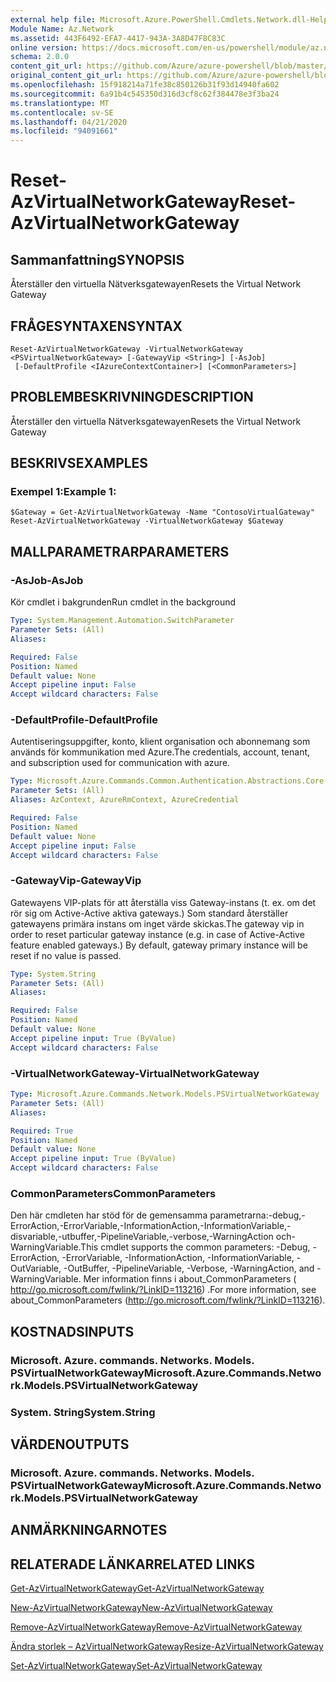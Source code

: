 ```yaml
---
external help file: Microsoft.Azure.PowerShell.Cmdlets.Network.dll-Help.xml
Module Name: Az.Network
ms.assetid: 443F6492-EFA7-4417-943A-3A8D47F8C83C
online version: https://docs.microsoft.com/en-us/powershell/module/az.network/reset-azvirtualnetworkgateway
schema: 2.0.0
content_git_url: https://github.com/Azure/azure-powershell/blob/master/src/Network/Network/help/Reset-AzVirtualNetworkGateway.md
original_content_git_url: https://github.com/Azure/azure-powershell/blob/master/src/Network/Network/help/Reset-AzVirtualNetworkGateway.md
ms.openlocfilehash: 15f918214a71fe38c850126b31f93d14940fa602
ms.sourcegitcommit: 6a91b4c545350d316d3cf8c62f384478e3f3ba24
ms.translationtype: MT
ms.contentlocale: sv-SE
ms.lasthandoff: 04/21/2020
ms.locfileid: "94091661"
---
```

# <span data-ttu-id="a4bd0-101">Reset-AzVirtualNetworkGateway</span><span class="sxs-lookup"><span data-stu-id="a4bd0-101">Reset-AzVirtualNetworkGateway</span></span>

## <span data-ttu-id="a4bd0-102">Sammanfattning</span><span class="sxs-lookup"><span data-stu-id="a4bd0-102">SYNOPSIS</span></span>
<span data-ttu-id="a4bd0-103">Återställer den virtuella Nätverksgatewayen</span><span class="sxs-lookup"><span data-stu-id="a4bd0-103">Resets the Virtual Network Gateway</span></span>

## <span data-ttu-id="a4bd0-104">FRÅGESYNTAXEN</span><span class="sxs-lookup"><span data-stu-id="a4bd0-104">SYNTAX</span></span>

```
Reset-AzVirtualNetworkGateway -VirtualNetworkGateway <PSVirtualNetworkGateway> [-GatewayVip <String>] [-AsJob]
 [-DefaultProfile <IAzureContextContainer>] [<CommonParameters>]
```

## <span data-ttu-id="a4bd0-105">PROBLEMBESKRIVNING</span><span class="sxs-lookup"><span data-stu-id="a4bd0-105">DESCRIPTION</span></span>
<span data-ttu-id="a4bd0-106">Återställer den virtuella Nätverksgatewayen</span><span class="sxs-lookup"><span data-stu-id="a4bd0-106">Resets the Virtual Network Gateway</span></span>

## <span data-ttu-id="a4bd0-107">BESKRIVS</span><span class="sxs-lookup"><span data-stu-id="a4bd0-107">EXAMPLES</span></span>

### <span data-ttu-id="a4bd0-108">Exempel 1:</span><span class="sxs-lookup"><span data-stu-id="a4bd0-108">Example 1:</span></span>
```
$Gateway = Get-AzVirtualNetworkGateway -Name "ContosoVirtualGateway"
Reset-AzVirtualNetworkGateway -VirtualNetworkGateway $Gateway
```

## <span data-ttu-id="a4bd0-109">MALLPARAMETRAR</span><span class="sxs-lookup"><span data-stu-id="a4bd0-109">PARAMETERS</span></span>

### <span data-ttu-id="a4bd0-110">-AsJob</span><span class="sxs-lookup"><span data-stu-id="a4bd0-110">-AsJob</span></span>
<span data-ttu-id="a4bd0-111">Kör cmdlet i bakgrunden</span><span class="sxs-lookup"><span data-stu-id="a4bd0-111">Run cmdlet in the background</span></span>

```yaml
Type: System.Management.Automation.SwitchParameter
Parameter Sets: (All)
Aliases:

Required: False
Position: Named
Default value: None
Accept pipeline input: False
Accept wildcard characters: False
```

### <span data-ttu-id="a4bd0-112">-DefaultProfile</span><span class="sxs-lookup"><span data-stu-id="a4bd0-112">-DefaultProfile</span></span>
<span data-ttu-id="a4bd0-113">Autentiseringsuppgifter, konto, klient organisation och abonnemang som används för kommunikation med Azure.</span><span class="sxs-lookup"><span data-stu-id="a4bd0-113">The credentials, account, tenant, and subscription used for communication with azure.</span></span>

```yaml
Type: Microsoft.Azure.Commands.Common.Authentication.Abstractions.Core.IAzureContextContainer
Parameter Sets: (All)
Aliases: AzContext, AzureRmContext, AzureCredential

Required: False
Position: Named
Default value: None
Accept pipeline input: False
Accept wildcard characters: False
```

### <span data-ttu-id="a4bd0-114">-GatewayVip</span><span class="sxs-lookup"><span data-stu-id="a4bd0-114">-GatewayVip</span></span>
<span data-ttu-id="a4bd0-115">Gatewayens VIP-plats för att återställa viss Gateway-instans (t. ex. om det rör sig om Active-Active aktiva gateways.) Som standard återställer gatewayens primära instans om inget värde skickas.</span><span class="sxs-lookup"><span data-stu-id="a4bd0-115">The gateway vip in order to reset particular gateway instance (e.g. in case of Active-Active feature enabled gateways.) By default, gateway primary instance will be reset if no value is passed.</span></span>

```yaml
Type: System.String
Parameter Sets: (All)
Aliases:

Required: False
Position: Named
Default value: None
Accept pipeline input: True (ByValue)
Accept wildcard characters: False
```

### <span data-ttu-id="a4bd0-116">-VirtualNetworkGateway</span><span class="sxs-lookup"><span data-stu-id="a4bd0-116">-VirtualNetworkGateway</span></span>
```yaml
Type: Microsoft.Azure.Commands.Network.Models.PSVirtualNetworkGateway
Parameter Sets: (All)
Aliases:

Required: True
Position: Named
Default value: None
Accept pipeline input: True (ByValue)
Accept wildcard characters: False
```

### <span data-ttu-id="a4bd0-117">CommonParameters</span><span class="sxs-lookup"><span data-stu-id="a4bd0-117">CommonParameters</span></span>
<span data-ttu-id="a4bd0-118">Den här cmdleten har stöd för de gemensamma parametrarna:-debug,-ErrorAction,-ErrorVariable,-InformationAction,-InformationVariable,-disvariable,-utbuffer,-PipelineVariable,-verbose,-WarningAction och-WarningVariable.</span><span class="sxs-lookup"><span data-stu-id="a4bd0-118">This cmdlet supports the common parameters: -Debug, -ErrorAction, -ErrorVariable, -InformationAction, -InformationVariable, -OutVariable, -OutBuffer, -PipelineVariable, -Verbose, -WarningAction, and -WarningVariable.</span></span> <span data-ttu-id="a4bd0-119">Mer information finns i about_CommonParameters ( http://go.microsoft.com/fwlink/?LinkID=113216) .</span><span class="sxs-lookup"><span data-stu-id="a4bd0-119">For more information, see about_CommonParameters (http://go.microsoft.com/fwlink/?LinkID=113216).</span></span>

## <span data-ttu-id="a4bd0-120">KOSTNADS</span><span class="sxs-lookup"><span data-stu-id="a4bd0-120">INPUTS</span></span>

### <span data-ttu-id="a4bd0-121">Microsoft. Azure. commands. Networks. Models. PSVirtualNetworkGateway</span><span class="sxs-lookup"><span data-stu-id="a4bd0-121">Microsoft.Azure.Commands.Network.Models.PSVirtualNetworkGateway</span></span>

### <span data-ttu-id="a4bd0-122">System. String</span><span class="sxs-lookup"><span data-stu-id="a4bd0-122">System.String</span></span>

## <span data-ttu-id="a4bd0-123">VÄRDEN</span><span class="sxs-lookup"><span data-stu-id="a4bd0-123">OUTPUTS</span></span>

### <span data-ttu-id="a4bd0-124">Microsoft. Azure. commands. Networks. Models. PSVirtualNetworkGateway</span><span class="sxs-lookup"><span data-stu-id="a4bd0-124">Microsoft.Azure.Commands.Network.Models.PSVirtualNetworkGateway</span></span>

## <span data-ttu-id="a4bd0-125">ANMÄRKNINGAR</span><span class="sxs-lookup"><span data-stu-id="a4bd0-125">NOTES</span></span>

## <span data-ttu-id="a4bd0-126">RELATERADE LÄNKAR</span><span class="sxs-lookup"><span data-stu-id="a4bd0-126">RELATED LINKS</span></span>

[<span data-ttu-id="a4bd0-127">Get-AzVirtualNetworkGateway</span><span class="sxs-lookup"><span data-stu-id="a4bd0-127">Get-AzVirtualNetworkGateway</span></span>](./Get-AzVirtualNetworkGateway.md)

[<span data-ttu-id="a4bd0-128">New-AzVirtualNetworkGateway</span><span class="sxs-lookup"><span data-stu-id="a4bd0-128">New-AzVirtualNetworkGateway</span></span>](./New-AzVirtualNetworkGateway.md)

[<span data-ttu-id="a4bd0-129">Remove-AzVirtualNetworkGateway</span><span class="sxs-lookup"><span data-stu-id="a4bd0-129">Remove-AzVirtualNetworkGateway</span></span>](./Remove-AzVirtualNetworkGateway.md)

[<span data-ttu-id="a4bd0-130">Ändra storlek – AzVirtualNetworkGateway</span><span class="sxs-lookup"><span data-stu-id="a4bd0-130">Resize-AzVirtualNetworkGateway</span></span>](./Resize-AzVirtualNetworkGateway.md)

[<span data-ttu-id="a4bd0-131">Set-AzVirtualNetworkGateway</span><span class="sxs-lookup"><span data-stu-id="a4bd0-131">Set-AzVirtualNetworkGateway</span></span>](./Set-AzVirtualNetworkGateway.md)
